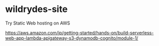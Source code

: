 # wildrydes-site
Try Static Web hosting on AWS

https://aws.amazon.com/jp/getting-started/hands-on/build-serverless-web-app-lambda-apigateway-s3-dynamodb-cognito/module-1/

